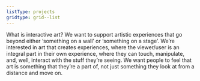 ```yaml
---
listType: projects
gridtype: grid--list
---
```


What is interactive art? We want to support artistic experiences that go beyond either ‘something on a wall’ or ‘something on a stage’. We’re interested in art that creates experiences, where the viewer/user is an integral part in their own experience, where they can touch, manipulate, and, well, interact with the stuff they’re seeing. We want people to feel that art is something that they’re a part of, not just something they look at from a distance and move on.

